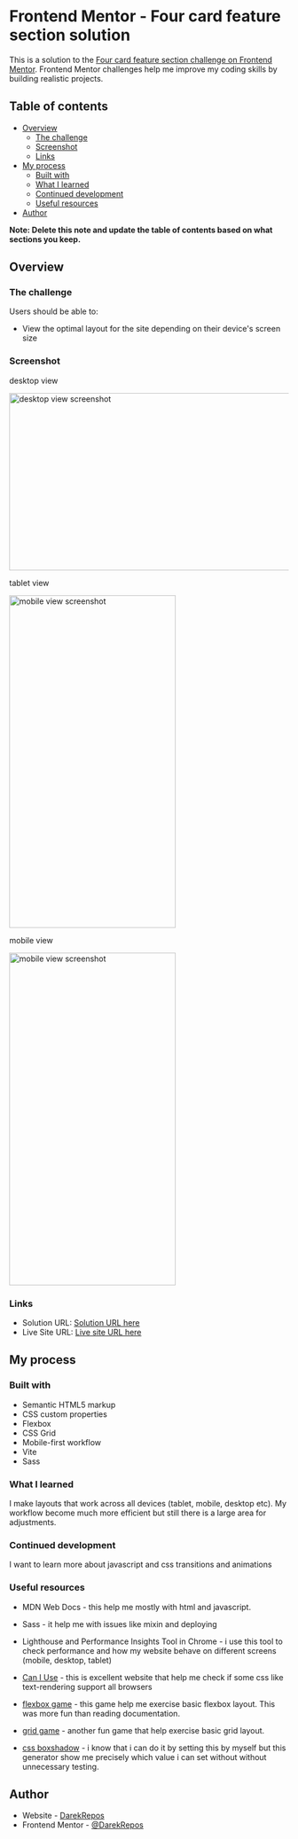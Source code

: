 # Frontend Mentor - Four card feature section solution

This is a solution to the [Four card feature section challenge on Frontend Mentor](https://www.frontendmentor.io/challenges/four-card-feature-section-weK1eFYK). Frontend Mentor challenges help me improve my coding skills by building realistic projects. 

## Table of contents

- [Overview](#overview)
  - [The challenge](#the-challenge)
  - [Screenshot](#screenshot)
  - [Links](#links)
- [My process](#my-process)
  - [Built with](#built-with)
  - [What I learned](#what-i-learned)
  - [Continued development](#continued-development)
  - [Useful resources](#useful-resources)
- [Author](#author)

**Note: Delete this note and update the table of contents based on what sections you keep.**

## Overview

### The challenge

Users should be able to:

- View the optimal layout for the site depending on their device's screen size

### Screenshot

desktop view

<img alt="desktop view screenshot" src="./docs/screenshots/desktop.png" width="600" height="320">

tablet view

<img alt="mobile view screenshot" src="./docs/screenshots/tablet.png" width="300" height="600">

mobile view

<img alt="mobile view screenshot" src="./docs/screenshots/mobile.png" width="300" height="600">


### Links

- Solution URL: [Solution URL here](https://your-solution-url.com)
- Live Site URL: [Live site URL here](https://DarekRepos.github.io/Four-card-feature-section/)

## My process

### Built with

- Semantic HTML5 markup
- CSS custom properties
- Flexbox
- CSS Grid
- Mobile-first workflow
- Vite
- Sass


### What I learned
I make  layouts that work across all devices (tablet, mobile, desktop etc). My workflow become much more efficient but still there is a large area for adjustments.


### Continued development

I want to learn more about javascript and css transitions and animations

### Useful resources

- MDN Web Docs - this help me mostly with html and javascript. 

- Sass - it help me with issues like mixin and deploying

- Lighthouse and Performance Insights Tool in Chrome - i use this tool to check performance and how my website behave on different screens (mobile, desktop, tablet)

- [Can I Use](https://caniuse.com) - this is excellent website that help me check if some css like text-rendering support all browsers

- [flexbox game](https://flexboxfroggy.com/) - this game help me exercise basic flexbox layout. This was more fun than reading documentation.

- [grid game](https://cssgridgarden.com/) - another fun game that help exercise basic grid layout.

- [css boxshadow](https://cssgenerator.pl/box-shadow-generator/) - i know that i can do it by setting this by myself but this generator show me precisely which value i can set without without unnecessary testing.


## Author
- Website - [DarekRepos](https://github.com/DarekRepos)
- Frontend Mentor - [@DarekRepos](https://www.frontendmentor.io/profile/DarekRepos)